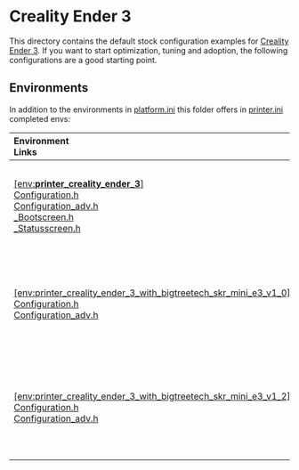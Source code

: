 # Creality Ender 3

This directory contains the default stock configuration examples for [Creality](../Creality) [Ender 3](../Creality/Ender-3).
If you want to start optimization, tuning and adoption, the following configurations are a good starting point.

## Environments
In addition to the environments in [platform.ini](../../../../platformio.ini) this folder offers in [printer.ini](../Creality/Ender-3/printer.ini) completed envs:

  | Environment<br />Links | Board<br/>Config |
  | :-- | --: |
  | [[env:__printer_creality_ender_3__]](printer.ini#L1)<br />[Configuration.h](../Creality/Ender-3/Configuration.h)<br />[Configuration_adv.h](../Creality/Ender-3/Configuration_adv.h)<br />[\_Bootscreen.h](../Creality/Ender-3/_Bootscreen.h)<br />[\_Statusscreen.h](../Creality/Ender-3/_Statusscreen.h) | Creality Melzi default stock board<br />with onboard A4988 steppers |
  | [[env:printer_creality_ender_3_with_bigtreetech_skr_mini_e3_v1_0]](printer.ini#L5)<br />[Configuration.h](../BigTreeTech/SKR%20Mini%20E3%201.2/Configuration.h)<br />[Configuration_adv.h](../BigTreeTech/SKR%20Mini%20E3%201.2/Configuration_adv.h) | Bigtreetech __[SKR Mini E3 1.0](../BigTreeTech/SKR%20Mini%20E3%201.0)__ replacement board<br />with onboard TMC2209 steppers |
  | [[env:printer_creality_ender_3_with_bigtreetech_skr_mini_e3_v1_2]](printer.ini#L9)<br />[Configuration.h](../BigTreeTech/SKR%20Mini%20E3%201.0/Configuration.h)<br />[Configuration_adv.h](../BigTreeTech/SKR%20Mini%20E3%201.2/Configuration_adv.h) | Bigtreetech __[SKR Mini E3 1.2](../BigTreeTech/SKR%20Mini%20E3%201.2)__ replacement board<br />with onboard TMC2209 steppers |


